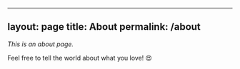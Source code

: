   ---
layout: page
title: About
permalink: /about
---

*This is an about page.*

Feel free to tell the world about what you love! 😍
